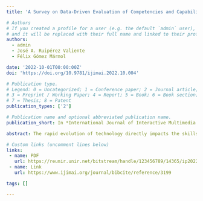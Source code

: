 ```yaml
---
title: 'A Survey on Data-Driven Evaluation of Competencies and Capabilities Across Multimedia Environments'

# Authors
# If you created a profile for a user (e.g. the default `admin` user), write the username (folder name) here
# and it will be replaced with their full name and linked to their profile.
authors:
  - admin
  - José A. Ruipérez Valiente
  - Félix Gómez Mármol

date: '2022-10-01T00:00:00Z'
doi: 'https://doi.org/10.9781/ijimai.2022.10.004'

# Publication type.
# Legend: 0 = Uncategorized; 1 = Conference paper; 2 = Journal article;
# 3 = Preprint / Working Paper; 4 = Report; 5 = Book; 6 = Book section;
# 7 = Thesis; 8 = Patent
publication_types: ['2']

# Publication name and optional abbreviated publication name.
publication_short: In *International Journal of Interactive Multimedia and Artificial Intelligence*

abstract: The rapid evolution of technology directly impacts the skills and jobs needed in the next decade. Users can, intentionally or unintentionally, develop different skills by creating, interacting with, and consuming the content from online environments and portals where informal learning can emerge. These environments generate large amounts of data; therefore, big data can have a significant impact on education. Moreover, the educational landscape has been shifting from a focus on contents to a focus on competencies and capabilities that will prepare our society for an unknown future during the 21st century. Therefore, the main goal of this literature survey is to examine diverse technology-mediated environments that can generate rich data sets through the users’ interaction and where data can be used to explicitly or implicitly perform a data-driven evaluation of different competencies and capabilities. We thoroughly and comprehensively surveyed the state of the art to identify and analyse digital environments, the data they are producing and the capabilities they can measure and/or develop. Our survey revealed four key multimedia environments that include sites for content sharing & consumption, video games, online learning and social networks that fulfilled our goal. Moreover, different methods were used to measure a large array of diverse capabilities such as expertise, language proficiency and soft skills. Our results prove the potential of the data from diverse digital environments to support the development of lifelong and lifewide 21st-century capabilities for the future society.

# Custom links (uncomment lines below)
links:
 - name: PDF
   url: https://reunir.unir.net/bitstream/handle/123456789/14365/ip2022_10_004_0.pdf
 - name: Link
   url: https://www.ijimai.org/journal/bibcite/reference/3199

tags: []

---
```

